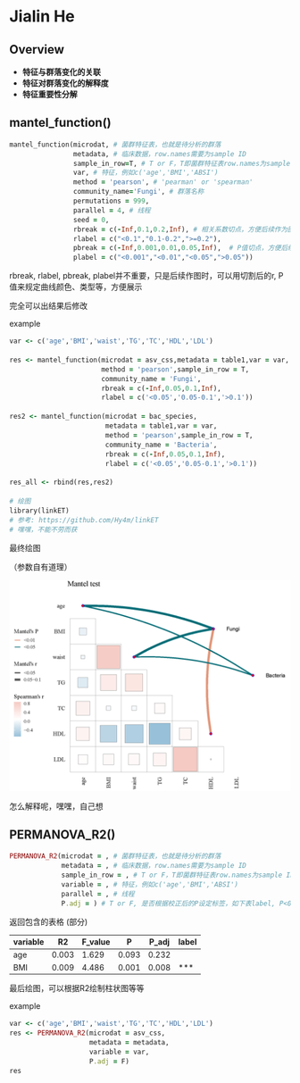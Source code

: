 # Jialin He

## Overview

- **特征与群落变化的关联**
- **特征对群落变化的解释度**
- **特征重要性分解**

## mantel_function()

```ruby
mantel_function(microdat, # 菌群特征表，也就是待分析的群落
                metadata, # 临床数据，row.names需要为sample ID
                sample_in_row=T, # T or F，T即菌群特征表row.names为sample ID
                var, # 特征，例如c('age','BMI','ABSI')
                method = 'pearson', # 'pearman' or 'spearman'
                community_name='Fungi', # 群落名称
                permutations = 999,
                parallel = 4, # 线程
                seed = 0,
                rbreak = c(-Inf,0.1,0.2,Inf), # 相关系数切点，方便后续作为图形的legend
                rlabel = c("<0.1","0.1-0.2",">=0.2"),
                pbreak = c(-Inf,0.001,0.01,0.05,Inf),  # P值切点，方便后续作为图形的legend
                plabel = c("<0.001","<0.01","<0.05",">0.05"))
```

rbreak, rlabel, pbreak, plabel并不重要，只是后续作图时，可以用切割后的r, P值来规定曲线颜色、类型等，方便展示

完全可以出结果后修改

example

```ruby
var <- c('age','BMI','waist','TG','TC','HDL','LDL')

res <- mantel_function(microdat = asv_css,metadata = table1,var = var,
                       method = 'pearson',sample_in_row = T,
                       community_name = 'Fungi',
                       rbreak = c(-Inf,0.05,0.1,Inf),
                       rlabel = c('<0.05','0.05-0.1','>0.1'))

res2 <- mantel_function(microdat = bac_species,
                        metadata = table1,var = var,
                        method = 'pearson',sample_in_row = T,
                        community_name = 'Bacteria',
                        rbreak = c(-Inf,0.05,0.1,Inf),
                        rlabel = c('<0.05','0.05-0.1','>0.1'))

res_all <- rbind(res,res2)

# 绘图
library(linkET)
# 参考: https://github.com/Hy4m/linkET
# 嘿嘿，不能不劳而获

```

最终绘图

（参数自有道理）

![Mantel_test](https://github.com/JialinHe0o0/Microbiome/blob/main/plot/Mantel_test.png)

怎么解释呢，嘿嘿，自己想

## PERMANOVA_R2()

```ruby
PERMANOVA_R2(microdat = , # 菌群特征表，也就是待分析的群落
             metadata = , # 临床数据，row.names需要为sample ID
             sample_in_row = , # T or F，T即菌群特征表row.names为sample ID
             variable = , # 特征，例如c('age','BMI','ABSI')
             parallel = , # 线程
             P.adj = ) # T or F, 是否根据校正后的P设定标签，如下表label, P<0.001 '***', P<0.01 '**', P<0.05 '*', 是否根据校正后的P判断label

```
返回包含的表格 (部分)

|variable|R2|F_value|P|P_adj|label|
|---|---|---|---|---|---|
|age|0.003|1.629|0.093|0.232||
|BMI|0.009|4.486|0.001|0.008|***|

最后绘图，可以根据R2绘制柱状图等等

example

```ruby
var <- c('age','BMI','waist','TG','TC','HDL','LDL')
res <- PERMANOVA_R2(microdat = asv_css,
                    metadata = metadata,
                    variable = var,
                    P.adj = F)
res
```




